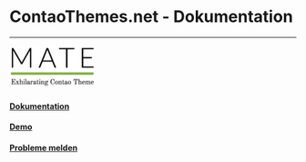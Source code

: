 # ContaoThemes.net - Dokumentation

---

![](/mate-theme/images/mate_logo.png)

#### [Dokumentation](/mate-theme/installation.md)

#### [Demo](https://mate.contao-themes.net/)

#### [Probleme melden](https://github.com/contao-themes-net/mate-theme-bundle/issues)



